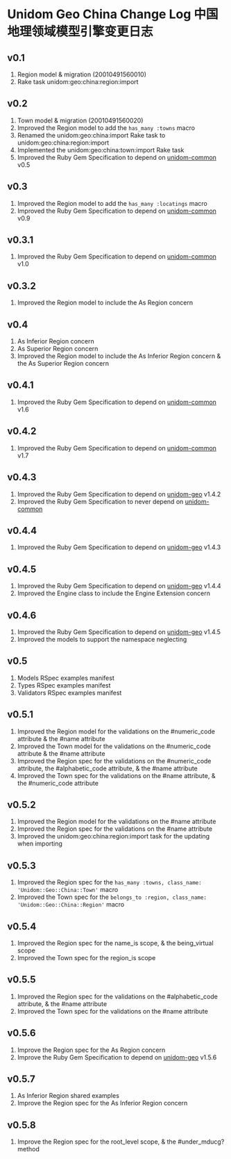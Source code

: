 # Unidom Geo China Change Log 中国地理领域模型引擎变更日志

## v0.1
1. Region model & migration (20010491560010)
2. Rake task unidom:geo:china:region:import

## v0.2
1. Town model & migration (20010491560020)
2. Improved the Region model to add the ``has_many :towns`` macro
3. Renamed the unidom:geo:china:import Rake task to unidom:geo:china:region:import
4. Implemented the unidom:geo:china:town:import Rake task
5. Improved the Ruby Gem Specification to depend on [unidom-common](https://github.com/topbitdu/unidom-common) v0.5

## v0.3
1. Improved the Region model to add the ``has_many :locatings`` macro
2. Improved the Ruby Gem Specification to depend on [unidom-common](https://github.com/topbitdu/unidom-common) v0.9

## v0.3.1
1. Improved the Ruby Gem Specification to depend on [unidom-common](https://github.com/topbitdu/unidom-common) v1.0

## v0.3.2
1. Improved the Region model to include the As Region concern

## v0.4
1. As Inferior Region concern
2. As Superior Region concern
3. Improved the Region model to include the As Inferior Region concern & the As Superior Region concern

## v0.4.1
1. Improved the Ruby Gem Specification to depend on [unidom-common](https://github.com/topbitdu/unidom-common) v1.6

## v0.4.2
1. Improved the Ruby Gem Specification to depend on [unidom-common](https://github.com/topbitdu/unidom-common) v1.7

## v0.4.3
1. Improved the Ruby Gem Specification to depend on [unidom-geo](https://github.com/topbitdu/unidom-geo) v1.4.2
2. Improved the Ruby Gem Specification to never depend on [unidom-common](https://github.com/topbitdu/unidom-common)

## v0.4.4
1. Improved the Ruby Gem Specification to depend on [unidom-geo](https://github.com/topbitdu/unidom-geo) v1.4.3

## v0.4.5
1. Improved the Ruby Gem Specification to depend on [unidom-geo](https://github.com/topbitdu/unidom-geo) v1.4.4
2. Improved the Engine class to include the Engine Extension concern

## v0.4.6
1. Improved the Ruby Gem Specification to depend on [unidom-geo](https://github.com/topbitdu/unidom-geo) v1.4.5
2. Improved the models to support the namespace neglecting

## v0.5
1. Models RSpec examples manifest
2. Types RSpec examples manifest
3. Validators RSpec examples manifest

## v0.5.1
1. Improved the Region model for the validations on the #numeric_code attribute & the #name attribute
2. Improved the Town model for the validations on the #numeric_code attribute & the #name attribute
3. Improved the Region spec for the validations on the #numeric_code attribute, the #alphabetic_code attribute, & the #name attribute
4. Improved the Town spec for the validations on the #name attribute, & the #numeric_code attribute

## v0.5.2
1. Improved the Region model for the validations on the #name attribute
2. Improved the Region spec for the validations on the #name attribute
3. Improved the unidom:geo:china:region:import task for the updating when importing

## v0.5.3
1. Improved the Region spec for the ``has_many :towns, class_name: 'Unidom::Geo::China::Town'`` macro
2. Improved the Town spec for the ``belongs_to :region, class_name: 'Unidom::Geo::China::Region'`` macro

## v0.5.4
1. Improved the Region spec for the name_is scope, & the being_virtual scope
2. Improved the Town spec for the region_is scope

## v0.5.5
1. Improved the Region spec for the validations on the #alphabetic_code attribute, & the #name attribute
2. Improved the Town spec for the validations on the #name attribute

## v0.5.6
1. Improve the Region spec for the As Region concern
2. Improve the Ruby Gem Specification to depend on [unidom-geo](https://github.com/topbitdu/unidom-geo) v1.5.6

## v0.5.7
1. As Inferior Region shared examples
2. Improve the Region spec for the As Inferior Region concern

## v0.5.8
1. Improve the Region spec for the root_level scope, & the #under_mducg? method
